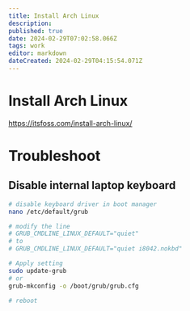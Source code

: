 ```yaml
---
title: Install Arch Linux
description: 
published: true
date: 2024-02-29T07:02:58.066Z
tags: work
editor: markdown
dateCreated: 2024-02-29T04:15:54.071Z
---
```


# Install Arch Linux

https://itsfoss.com/install-arch-linux/

# Troubleshoot

## Disable internal laptop keyboard

```bash
# disable keyboard driver in boot manager
nano /etc/default/grub

# modify the line
# GRUB_CMDLINE_LINUX_DEFAULT="quiet"
# to
# GRUB_CMDLINE_LINUX_DEFAULT="quiet i8042.nokbd"

# Apply setting
sudo update-grub
# or
grub-mkconfig -o /boot/grub/grub.cfg

# reboot
```